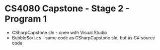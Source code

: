 # CS4080 Capstone - Stage 2 - Program 1
* CSharpCapstone.sln - open with Visual Studio
* BubbleSort.cs - same code as CSharpCapstone.sln, but as C# source code

